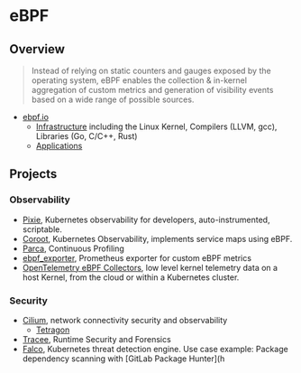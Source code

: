 # eBPF

## Overview

> Instead of relying on static counters and gauges exposed by the operating system, eBPF enables the collection & in-kernel aggregation of custom metrics and generation of visibility events based on a wide range of possible sources. 

- [ebpf.io](https://ebpf.io/)
    - [Infrastructure](https://ebpf.io/infrastructure) including the Linux Kernel, Compilers (LLVM, gcc), Libraries (Go, C/C++, Rust)
    - [Applications](https://ebpf.io/applications)

## Projects

### Observability

- [Pixie](https://px.dev/), Kubernetes observability for developers, auto-instrumented, scriptable.   
- [Coroot](https://coroot.com/), Kubernetes Observability, implements service maps using eBPF. 
- [Parca](https://www.parca.dev/), Continuous Profiling 
- [ebpf_exporter](https://github.com/cloudflare/ebpf_exporter), Prometheus exporter for custom eBPF metrics 
- [OpenTelemetry eBPF Collectors](https://github.com/open-telemetry/opentelemetry-ebpf), low level kernel telemetry data on a host Kernel, from the cloud or within a Kubernetes cluster.

### Security 

- [Cilium](https://cilium.io/), network connectivity security and observability
    - [Tetragon](https://github.com/cilium/tetragon)
- [Tracee](https://aquasecurity.github.io/tracee/latest/), Runtime Security and Forensics
- [Falco](https://falco.org/), Kubernetes threat detection engine. Use case example: Package dependency scanning with [GitLab Package Hunter](h